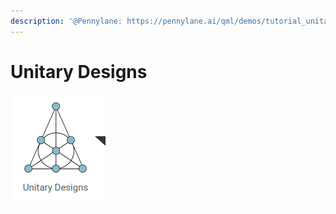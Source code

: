 ```yaml
---
description: '@Pennylane: https://pennylane.ai/qml/demos/tutorial_unitary_designs.html'
---
```


# Unitary Designs

![](<../../../.gitbook/assets/grafik (26).png>)
